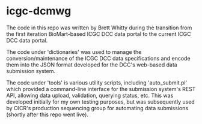 icgc-dcmwg
==========

The code in this repo was written by Brett Whitty during the transition from the first iteration BioMart-based ICGC DCC data portal to the current ICGC DCC data portal.

The code under 'dictionaries' was used to manage the conversion/maintenance of the ICGC DCC data specifications and encode them into the JSON format developed for the DCC's web-based data submission system.

The code under 'tools' is various utility scripts, including 'auto_submit.pl' which provided a command-line interface for the submission system's REST API, allowing data upload, validation, querying status, etc. This was developed initially for my own testing purposes, but was subsequently used by OICR's production sequencing group for automating data submissions (shortly after this repo went live).
